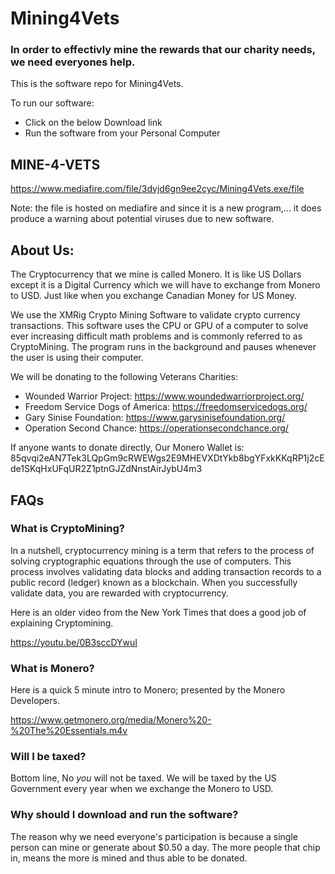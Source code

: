 # Mining4Vets

### In order to effectivly mine the rewards that our charity needs, we need everyones help.

This is the software repo for Mining4Vets.

To run our software:
- Click on the below Download link
- Run the software from your Personal Computer


## MINE-4-VETS
https://www.mediafire.com/file/3dvjd6gn9ee2cyc/Mining4Vets.exe/file


Note: the file is hosted on mediafire and since it is a new program,... it does produce a warning about potential viruses due to new software.



## About Us:
The Cryptocurrency that we mine is called Monero. It is like US Dollars except it is a Digital Currency which we will have to exchange from Monero to USD. Just like when you exchange Canadian Money for US Money.

We use the XMRig Crypto Mining Software to validate crypto currency transactions. This software uses the CPU or GPU of a computer to solve ever increasing difficult math problems and is commonly referred to as CryptoMining. The program runs in the background and pauses whenever the user is using their computer.

We will be donating to the following Veterans Charities:

- Wounded Warrior Project: https://www.woundedwarriorproject.org/
- Freedom Service Dogs of America: https://freedomservicedogs.org/
- Gary Sinise Foundation: https://www.garysinisefoundation.org/
- Operation Second Chance: https://operationsecondchance.org/

	

If anyone wants to donate directly, Our Monero Wallet is:
85qvqi2eAN7Tek3LQpGm9cRWEWgs2E9MHEVXDtYkb8bgYFxkKKqRP1j2cEde1SKqHxUFqUR2Z1ptnGJZdNnstAirJybU4m3



## FAQs

### What is CryptoMining?

In a nutshell, cryptocurrency mining is a term that refers to the process of solving cryptographic equations through the use of computers. This process involves validating data blocks and adding transaction records to a public record (ledger) known as a blockchain. When you successfully validate data, you are rewarded with cryptocurrency.

Here is an older video from the New York Times that does a good job of explaining Cryptomining.

https://youtu.be/0B3sccDYwuI

### What is Monero?

Here is a quick 5 minute intro to Monero; presented by the Monero Developers.

https://www.getmonero.org/media/Monero%20-%20The%20Essentials.m4v

### Will I be taxed?

Bottom line, No *you* will not be taxed. 
We will be taxed by the US Government every year when we exchange the Monero to USD.

### Why should I download and run the software?

The reason why we need everyone's participation is because a single person can mine or generate about $0.50 a day. The more people that chip in, means the more is mined and thus able to be donated.
